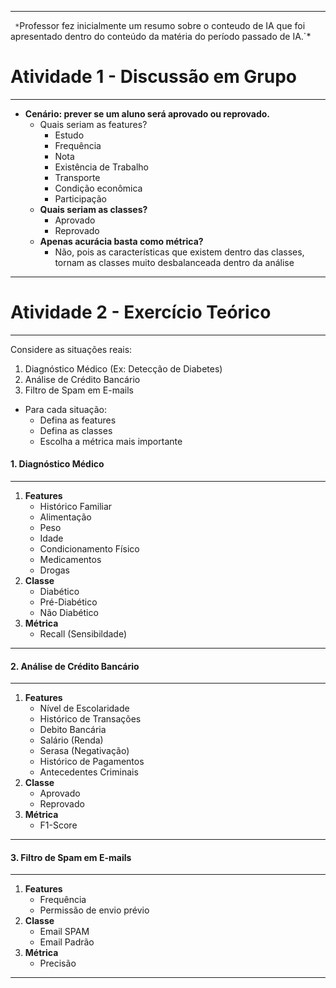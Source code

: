 
--- 
`
*`Professor fez inicialmente um resumo sobre o conteudo de IA que foi apresentado dentro do conteúdo da matéria do período passado de IA.`*

# **Atividade 1 - Discussão em Grupo**
---
-  **Cenário: prever se um aluno será aprovado ou reprovado.**
	- Quais seriam as features?
		- Estudo
		- Frequência
		- Nota
		- Existência de Trabalho
		- Transporte
		- Condição econômica
		- Participação
	- **Quais seriam as classes?**
		- Aprovado
		- Reprovado
	- **Apenas acurácia basta como métrica?**
		- Não, pois as características que existem dentro das classes, tornam as classes muito desbalanceada dentro da análise
--- 

# **Atividade 2 - Exercício Teórico**
---
Considere as situações reais:
1. Diagnóstico Médico (Ex: Detecção de Diabetes)
2. Análise de Crédito Bancário
3. Filtro de Spam em E-mails

- Para cada situação:
	- Defina as features
	- Defina as classes
	- Escolha a métrica mais importante
#### 1. Diagnóstico Médico
---
1. **Features**
	- Histórico Familiar
	- Alimentação
	- Peso
	- Idade
	- Condicionamento Físico
	- Medicamentos
	- Drogas
2. **Classe**
	- Diabético
	- Pré-Diabético
	- Não Diabético
3. **Métrica**
	- Recall (Sensibildade)
---
#### 2. Análise de Crédito Bancário
---
1. **Features**
	- Nível de Escolaridade
	- Histórico de Transações
	- Debito Bancária
	- Salário (Renda)
	- Serasa (Negativação)
	- Histórico de Pagamentos
	- Antecedentes Criminais
2. **Classe**
	- Aprovado
	- Reprovado
3. **Métrica**
	- F1-Score
---
####  3. Filtro de Spam em E-mails
---
1. **Features**
	- Frequência
	- Permissão de envio prévio
2. **Classe**
	- Email SPAM
	- Email Padrão
3. **Métrica**
	- Precisão
---
